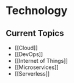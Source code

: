 # Technology

## Current Topics

* [[Cloud]]
* [[DevOps]]
* [[Internet of Things]]
* [[Microservices]]
* [[Serverless]]
